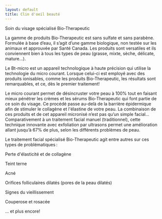 ```yaml
---
layout: default
title: Clin d'oeil beauté
---
```


<div class="centered-div content">
    <p>
Soin du visage spécialisé Bio-Therapeutic  
 
La gamme de produits Bio-Therapeutic est sans sulfate et sans parabène. Formulée à base d’eau, il s’agit d’une gamme biologique, non testée sur les animaux et approuvée par Santé Canada. Les produits sont versatiles et ils conviennent bien à tous les types de peau (grasse, mixte, sèche, délicate, mature...). 
 
Le Bt-micro est un appareil technologique à haute précision qui utilise la technologie du micro courant. Lorsque celui-ci est employé avec des produits ionisables, comme les produits Bio-Therapeutic, les résultats sont remarquables, et ce, dès le premier traitement!  
 
Le micro courant permet de désincruster votre peau à 100% tout en faisant mieux pénétrer les crèmes et les sérums Bio-Therapeutic qui font partie de ce soin du visage. Ce procédé passe au-delà de la barrière épidermique afin de stimuler le collagène et l'élastine de votre peau. La combinaison de ces produits et de cet appareil micronisé n’est pas qu’un simple facial… Comparativement à un traitement facial manuel (traditionnel), cette technique innovante avec exfoliation par ultrasons permet une amélioration allant jusqu’à 67% de plus, selon les différents problèmes de peau. 
 
Le traitement facial spécialisé Bio-Therapeutic agit entre autres sur ces types de problématiques : 

Perte d'élasticité et de collagène 

Teint terne 

Acné 

Orifices folliculaires dilatés (pores de la peau dilatés) 

Signes du vieillissement 

Couperose et rosacée 

… et plus encore! 
    </p>
</div>